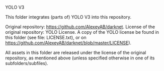 YOLO V3

This folder integrates (parts of) YOLO V3 into this repository.

Original repository: https://github.com/AlexeyAB/darknet.
License of the original repository: YOLO License.
A copy of the YOLO license be found in this folder (see file: LICENSE.txt), or on https://github.com/AlexeyAB/darknet/blob/master/LICENSE).

All assets in this folder are released under the license of the original repository, as mentioned above (unless specified otherwise in one of its subfolders/subfiles).